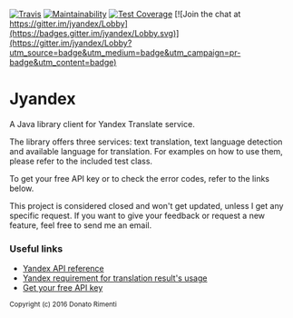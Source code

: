 [![Travis](https://img.shields.io/travis/aurasphere/jyandex.svg)]()
[![Maintainability](https://api.codeclimate.com/v1/badges/43d564cf9ee6e93d8391/maintainability)](https://codeclimate.com/github/aurasphere/jyandex/maintainability)
[![Test Coverage](https://api.codeclimate.com/v1/badges/43d564cf9ee6e93d8391/test_coverage)](https://codeclimate.com/github/aurasphere/jyandex/test_coverage)
[![Join the chat at https://gitter.im/jyandex/Lobby](https://badges.gitter.im/jyandex/Lobby.svg)](https://gitter.im/jyandex/Lobby?utm_source=badge&utm_medium=badge&utm_campaign=pr-badge&utm_content=badge)

# Jyandex
A Java library client for Yandex Translate service.

The library offers three services: text translation, text language detection and available language for translation.
For examples on how to use them, please refer to the included test class.

To get your free API key or to check the error codes, refer to the links below.

This project is considered closed and won't get updated, unless I get any specific request. If you want to give your feedback or request a new feature, feel free to send me an email.

<h3>Useful links</h3>

<ul>
<li><a href="https://tech.yandex.com/translate/doc/dg/concepts/About-docpage/">Yandex API reference</a></li>
<li><a href="https://tech.yandex.com/translate/doc/dg/concepts/design-requirements-docpage/">Yandex requirement for translation result's usage</a></li>
<li><a href="https://tech.yandex.com/keys/get/?service=trnsl">Get your free API key</a></li>
</ul>

<sub>Copyright (c) 2016 Donato Rimenti</sub>
